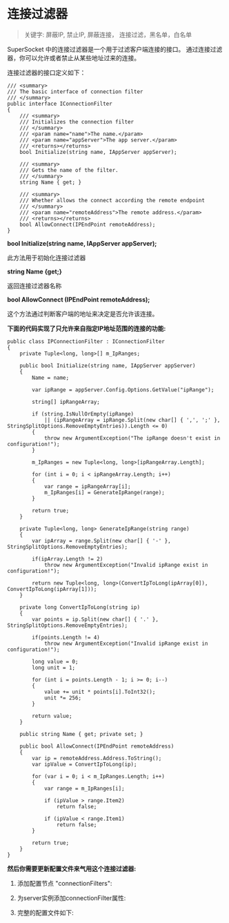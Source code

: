 # 连接过滤器

> 关键字: 屏蔽IP, 禁止IP, 屏蔽连接， 连接过滤，黑名单，白名单

SuperSocket 中的连接过滤器是一个用于过滤客户端连接的接口。 通过连接过滤器，你可以允许或者禁止从某些地址过来的连接。

连接过滤器的接口定义如下：

    /// <summary>
    /// The basic interface of connection filter
    /// </summary>
    public interface IConnectionFilter
    {
        /// <summary>
        /// Initializes the connection filter
        /// </summary>
        /// <param name="name">The name.</param>
        /// <param name="appServer">The app server.</param>
        /// <returns></returns>
        bool Initialize(string name, IAppServer appServer);

        /// <summary>
        /// Gets the name of the filter.
        /// </summary>
        string Name { get; }

        /// <summary>
        /// Whether allows the connect according the remote endpoint
        /// </summary>
        /// <param name="remoteAddress">The remote address.</param>
        /// <returns></returns>
        bool AllowConnect(IPEndPoint remoteAddress);
    }


**bool Initialize(string name, IAppServer appServer);**

此方法用于初始化连接过滤器

**string Name {get;}**

返回连接过滤器名称

**bool AllowConnect (IPEndPoint remoteAddress);**

这个方法通过判断客户端的地址来决定是否允许该连接。


**下面的代码实现了只允许来自指定IP地址范围的连接的功能:**

    public class IPConnectionFilter : IConnectionFilter
    {
        private Tuple<long, long>[] m_IpRanges;

        public bool Initialize(string name, IAppServer appServer)
        {
            Name = name;

            var ipRange = appServer.Config.Options.GetValue("ipRange");

            string[] ipRangeArray;

            if (string.IsNullOrEmpty(ipRange)
                || (ipRangeArray = ipRange.Split(new char[] { ',', ';' }, StringSplitOptions.RemoveEmptyEntries)).Length <= 0)
            {
                throw new ArgumentException("The ipRange doesn't exist in configuration!");
            }

            m_IpRanges = new Tuple<long, long>[ipRangeArray.Length];

            for (int i = 0; i < ipRangeArray.Length; i++)
            {
                var range = ipRangeArray[i];
                m_IpRanges[i] = GenerateIpRange(range);
            }

            return true;
        }

        private Tuple<long, long> GenerateIpRange(string range)
        {
            var ipArray = range.Split(new char[] { '-' }, StringSplitOptions.RemoveEmptyEntries);

            if(ipArray.Length != 2)
                throw new ArgumentException("Invalid ipRange exist in configuration!");

            return new Tuple<long, long>(ConvertIpToLong(ipArray[0]), ConvertIpToLong(ipArray[1]));
        }

        private long ConvertIpToLong(string ip)
        {
            var points = ip.Split(new char[] { '.' }, StringSplitOptions.RemoveEmptyEntries);

            if(points.Length != 4)
                throw new ArgumentException("Invalid ipRange exist in configuration!");

            long value = 0;
            long unit = 1;

            for (int i = points.Length - 1; i >= 0; i--)
            {
                value += unit * points[i].ToInt32();
                unit *= 256;
            }

            return value;
        }

        public string Name { get; private set; }

        public bool AllowConnect(IPEndPoint remoteAddress)
        {
            var ip = remoteAddress.Address.ToString();
            var ipValue = ConvertIpToLong(ip);

            for (var i = 0; i < m_IpRanges.Length; i++)
            {
                var range = m_IpRanges[i];

                if (ipValue > range.Item2)
                    return false;

                if (ipValue < range.Item1)
                    return false;
            }

            return true;
        }
    }

**然后你需要更新配置文件来气用这个连接过滤器:**

1) 添加配置节点 "connectionFilters":

    <connectionFilters>
      <add name="IpRangeFilter"
           type="SuperSocket.QuickStart.ConnectionFilter.IPConnectionFilter, SuperSocket.QuickStart.ConnectionFilter" />
    </connectionFilters>


2) 为server实例添加connectionFilter属性:

    <server name="EchoServer"
            serverTypeName="EchoService" ip="Any" port="2012"
            connectionFilter="IpRangeFilter"
            ipRange="127.0.1.0-127.0.1.255">
    </server>

3) 完整的配置文件如下:

    <?xml version="1.0" encoding="utf-8" ?>
    <configuration>
        <configSections>
            <section name="superSocket" type="SuperSocket.SocketEngine.Configuration.SocketServiceConfig, SuperSocket.SocketEngine"/>
        </configSections>
        <appSettings>
            <add key="ServiceName" value="EchoService"/>
        </appSettings>
        <superSocket>
            <servers>
                <server name="EchoServer"
                    serverTypeName="EchoService"
                    ip="Any" port="2012"
                    connectionFilter="IpRangeFilter"
                    ipRange="127.0.1.0-127.0.1.255">
                </server>
            </servers>
           <serverTypes>
               <add name="EchoService"
                    type="SuperSocket.QuickStart.EchoService.EchoServer, SuperSocket.QuickStart.EchoService" />
           </serverTypes>
           <connectionFilters>
               <add name="IpRangeFilter"
                    type="SuperSocket.QuickStart.ConnectionFilter.IPConnectionFilter, SuperSocket.QuickStart.ConnectionFilter" />
           </connectionFilters>
        </superSocket>
        <startup>
            <supportedRuntime version="v4.0" sku=".NETFramework,Version=v4.0" />
        </startup>
    </configuration>
    
